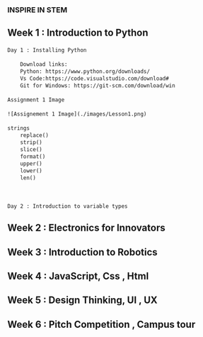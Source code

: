 ### INSPIRE IN STEM 

## Week 1 : Introduction to Python 
    Day 1 : Installing Python
        
        Download links:
        Python: https://www.python.org/downloads/
        Vs Code:https://code.visualstudio.com/download#
        Git for Windows: https://git-scm.com/download/win

    Assignment 1 Image

    ![Assignement 1 Image](./images/Lesson1.png)

    strings
        replace()
        strip()
        slice()
        format()
        upper()
        lower()
        len()



    Day 2 : Introduction to variable types 

## Week 2 : Electronics for Innovators 

## Week 3 : Introduction to Robotics

## Week 4 : JavaScript, Css , Html 

## Week 5 : Design Thinking, UI , UX

## Week 6 : Pitch Competition , Campus tour